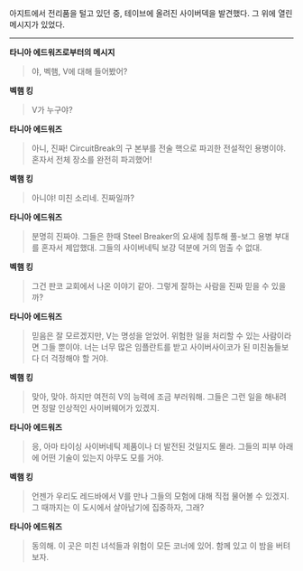 아지트에서 전리품을 털고 있던 중, 테이브에 올려진 사이버덱을 발견했다. 그 위에 열린 메시지가 있었다.

---

**타니아 에드워즈로부터의 메시지**

> 야, 벡햄, V에 대해 들어봤어?

**벡햄 킹**

> V가 누구야?

**타니아 에드워즈**

> 아니, 진짜! CircuitBreak의 구 본부를 전술 핵으로 파괴한 전설적인 용병이야. 혼자서 전체 장소를 완전히 파괴했어!

**벡햄 킹**

> 아니야! 미친 소리네. 진짜일까?

**타니아 에드워즈**

> 분명히 진짜야. 그들은 한때 Steel Breaker의 요새에 침투해 풀-보그 용병 부대를 혼자서 제압했대. 그들의 사이버네틱 보강 덕분에 거의 멈출 수 없대.

**벡햄 킹**

> 그건 판코 교회에서 나온 이야기 같아. 그렇게 잘하는 사람을 진짜 믿을 수 있을까?

**타니아 에드워즈**

> 믿음은 잘 모르겠지만, V는 명성을 얻었어. 위험한 일을 처리할 수 있는 사람이라면 그들 뿐이야. 너는 너무 많은 임플란트를 받고 사이버사이코가 된 미친놈들보다 더 걱정해야 할 거야.

**벡햄 킹**

> 맞아, 맞아. 하지만 여전히 V의 능력에 조금 부러워해. 그들은 그런 일을 해내려면 정말 인상적인 사이버웨어가 있겠지.

**타니아 에드워즈**

> 응, 아마 타이싱 사이버네틱 제품이나 더 발전된 것일지도 몰라. 그들의 피부 아래에 어떤 기술이 있는지 아무도 모를 거야.

**벡햄 킹**

> 언젠가 우리도 레드바에서 V를 만나 그들의 모험에 대해 직접 물어볼 수 있겠지. 그 때까지는 이 도시에서 살아남기에 집중하자, 그래?

**타니아 에드워즈**

> 동의해. 이 곳은 미친 녀석들과 위험이 모든 코너에 있어. 함께 있고 이 밤을 버텨보자.

